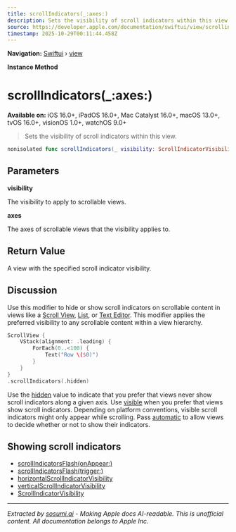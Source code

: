 ```yaml
---
title: scrollIndicators(_:axes:)
description: Sets the visibility of scroll indicators within this view.
source: https://developer.apple.com/documentation/swiftui/view/scrollindicators(_:axes:)
timestamp: 2025-10-29T00:11:44.458Z
---
```


**Navigation:** [Swiftui](/documentation/swiftui) › [view](/documentation/swiftui/view)

**Instance Method**

# scrollIndicators(_:axes:)

**Available on:** iOS 16.0+, iPadOS 16.0+, Mac Catalyst 16.0+, macOS 13.0+, tvOS 16.0+, visionOS 1.0+, watchOS 9.0+

> Sets the visibility of scroll indicators within this view.

```swift
nonisolated func scrollIndicators(_ visibility: ScrollIndicatorVisibility, axes: Axis.Set = [.vertical, .horizontal]) -> some View
```

## Parameters

**visibility**

The visibility to apply to scrollable views.



**axes**

The axes of scrollable views that the visibility applies to.



## Return Value

A view with the specified scroll indicator visibility.

## Discussion

Use this modifier to hide or show scroll indicators on scrollable content in views like a [Scroll View](/documentation/swiftui/scrollview), [List](/documentation/swiftui/list), or [Text Editor](/documentation/swiftui/texteditor). This modifier applies the preferred visibility to any scrollable content within a view hierarchy.

```swift
ScrollView {
    VStack(alignment: .leading) {
        ForEach(0..<100) {
            Text("Row \($0)")
        }
    }
}
.scrollIndicators(.hidden)
```

Use the [hidden](/documentation/swiftui/scrollindicatorvisibility/hidden) value to indicate that you prefer that views never show scroll indicators along a given axis. Use [visible](/documentation/swiftui/scrollindicatorvisibility/visible) when you prefer that views show scroll indicators. Depending on platform conventions, visible scroll indicators might only appear while scrolling. Pass [automatic](/documentation/swiftui/scrollindicatorvisibility/automatic) to allow views to decide whether or not to show their indicators.

## Showing scroll indicators

- [scrollIndicatorsFlash(onAppear:)](/documentation/swiftui/view/scrollindicatorsflash(onappear:))
- [scrollIndicatorsFlash(trigger:)](/documentation/swiftui/view/scrollindicatorsflash(trigger:))
- [horizontalScrollIndicatorVisibility](/documentation/swiftui/environmentvalues/horizontalscrollindicatorvisibility)
- [verticalScrollIndicatorVisibility](/documentation/swiftui/environmentvalues/verticalscrollindicatorvisibility)
- [ScrollIndicatorVisibility](/documentation/swiftui/scrollindicatorvisibility)

---

*Extracted by [sosumi.ai](https://sosumi.ai) - Making Apple docs AI-readable.*
*This is unofficial content. All documentation belongs to Apple Inc.*
